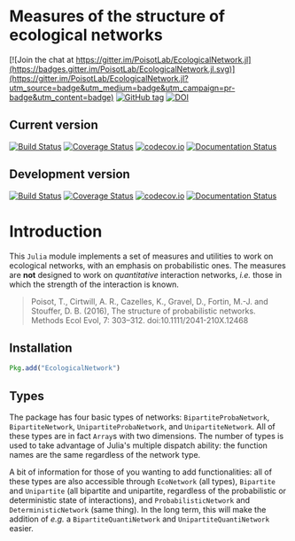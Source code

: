 # Measures of the structure of ecological networks

[![Join the chat at https://gitter.im/PoisotLab/EcologicalNetwork.jl](https://badges.gitter.im/PoisotLab/EcologicalNetwork.jl.svg)](https://gitter.im/PoisotLab/EcologicalNetwork.jl?utm_source=badge&utm_medium=badge&utm_campaign=pr-badge&utm_content=badge)
[![GitHub tag](https://img.shields.io/github/tag/PoisotLab/EcologicalNetwork.jl.svg)]()
[![DOI](https://zenodo.org/badge/25148478.svg)](https://zenodo.org/badge/latestdoi/25148478)

## Current version

[![Build Status](https://travis-ci.org/PoisotLab/EcologicalNetwork.jl.svg?branch=master)](https://travis-ci.org/PoisotLab/EcologicalNetwork.jl)
[![Coverage Status](https://coveralls.io/repos/PoisotLab/EcologicalNetwork.jl/badge.svg?branch=master&service=github)](https://coveralls.io/github/PoisotLab/EcologicalNetwork.jl?branch=master)
[![codecov.io](http://codecov.io/github/PoisotLab/EcologicalNetwork.jl/coverage.svg?branch=master)](http://codecov.io/github/PoisotLab/EcologicalNetwork.jl?branch=master)
[![Documentation Status](https://readthedocs.org/projects/ecologicalnetworkjl/badge/?version=latest)](https://readthedocs.org/projects/ecologicalnetworkjl/?badge=latest)

## Development version

[![Build Status](https://travis-ci.org/PoisotLab/EcologicalNetwork.jl.svg?branch=dev)](https://travis-ci.org/PoisotLab/EcologicalNetwork.jl)
[![Coverage Status](https://coveralls.io/repos/PoisotLab/EcologicalNetwork.jl/badge.svg?branch=dev&service=github)](https://coveralls.io/github/PoisotLab/EcologicalNetwork.jl?branch=dev)
[![codecov.io](http://codecov.io/github/PoisotLab/EcologicalNetwork.jl/coverage.svg?branch=dev)](http://codecov.io/github/PoisotLab/EcologicalNetwork.jl?branch=dev)
[![Documentation Status](https://readthedocs.org/projects/ecologicalnetworkjl/badge/?version=dev)](http://ecologicalnetworkjl.readthedocs.io/en/dev/?badge=dev)

# Introduction

This `Julia` module implements a set of measures and utilities to work on
ecological networks, with an emphasis on probabilistic ones. The measures
are **not** designed to work on *quantitative* interaction networks,
*i.e.* those in which the strength of the interaction is known.

> Poisot, T., Cirtwill, A. R., Cazelles, K., Gravel, D., Fortin, M.-J. and Stouffer, D. B. (2016), The structure of probabilistic networks. Methods Ecol Evol, 7: 303–312. doi:10.1111/2041-210X.12468

## Installation

``` julia
Pkg.add("EcologicalNetwork")
```

## Types

The package has four basic types of networks: `BipartiteProbaNetwork`,
`BipartiteNetwork`, `UnipartiteProbaNetwork`, and `UnipartiteNetwork`. All
of these types are in fact `Array`s with two dimensions. The number of types
is used to take advantage of Julia's multiple dispatch ability: the function
names are the same regardless of the network type.

A bit of information for those of you wanting to add functionalities: all of
these types are also accessible through `EcoNetwork` (all types), `Bipartite`
and `Unipartite` (all bipartite and unipartite, regardless of the probabilistic
or deterministic state of interactions), and `ProbabilisticNetwork` and
`DeterministicNetwork` (same thing). In the long term, this will make the
addition of *e.g.* a `BipartiteQuantiNetwork` and `UnipartiteQuantiNetwork`
easier.
